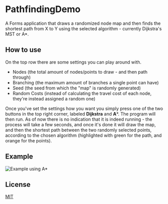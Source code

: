 # PathfindingDemo
 A Forms application that draws a randomized node map and then finds the shortest path from X to Y using the selected algorithm - currently Dijkstra's MST or A*.

## How to use

On the top row there are some settings you can play around with.     
* Nodes (the total amount of nodes/points to draw - and then path through)
* Branching (the maximum amount of branches a single point can have)
* Seed (the seed from which the "map" is randomly generated)
* Random Costs (instead of calculating the travel cost of each node, they're instead assigned a random one)

Once you've set the settings how you want you simply press one of the two buttons in the top right corner, labeled **Dijkstra** and **A***. The program will then run. As of now there is no indication that it is indeed running - the process will take a few seconds, and once it's done it will draw the map, and then the shortest path between the two randomly selected points, according to the chosen algorithm (highlighted with green for the path, and orange for the points).




## Example

![Example using A*](https://i.imgur.com/Jl5lF8G.png)

## License

[MIT](https://choosealicense.com/licenses/mit/)


